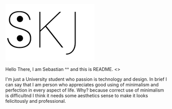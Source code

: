 ![alt text](https://github.com/SKJ666/Digital-Creativity/blob/main/Asset%203.png?raw=true)

Hello There, I am Sebastian ^^ and this is README. <>

I'm just a University student who passion is technology and design. In brief I can say that I am person who appreciates good using of minimalism and perfection in every aspect of life. Why? because correct use of minimalism is difficultnd I think it needs some aesthetics sense to make it looks felicitously and professional.


<!--
**SKJ666/SKJ666** is a ✨ _special_ ✨ repository because its `README.md` (this file) appears on your GitHub profile.

- 🌱 I’m currently learning ...
- ⚡ Fun fact: ...
-->
